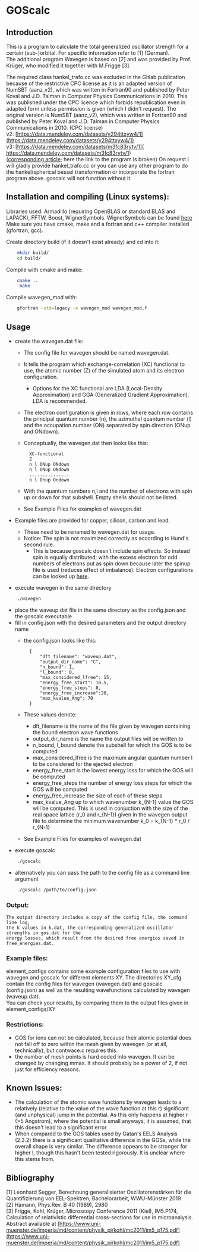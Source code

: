 # GOScalc

## Introduction

This is a program to calculate the total generalized oscillator strength for a certain (sub-)orbital.
For specific information refer to [1] (German).  
The additional program Wavegen is based on [2] and was provided by Prof. Krüger, who modified it together with M.Frigge [3].

The required class hankel_trafo.cc was excluded in the Gitlab publication because of the restrictive CPC license as it is an adapted version of
NumSBT (aanz_v2), which was written in Fortran90 and published by Peter Koval and J.D. Talman in Computer Physics Communications in 2010.
This was published under the CPC licence which forbids republication even in adapted form unless permission is given (which I didn't request).
The original version is NumSBT (aanz_v2), which was written in Fortran90 and published by Peter Koval and J.D. Talman in Computer Physics Communications in 2010. (CPC license)  
	 v2: [https://data.mendeley.com/datasets/y294ttxyw4/1](https://data.mendeley.com/datasets/y294ttxyw4/1)  
	 v3: [https://data.mendeley.com/datasets/m3fc83rytv/1]( https://data.mendeley.com/datasets/m3fc83rytv/1)  
	 ([corresponding article](https://www.sciencedirect.com/science/article/pii/S0010465508003329 ); here the link to the program is broken)
On request I will gladly provide hankel_trafo.cc or you can use any other program to do the hankel/spherical bessel transformation or incorporate the fortran program above. goscalc will not function without it.

## Installation and compiling (Linux systems):
Libraries used: Armadillo (requiring OpenBLAS or standard BLAS and LAPACK), FFTW, Boost, WignerSymbols. WignerSymbols can be found [here](https://github.com/joeydumont/wignerSymbols)<!--- TODO: is superlu needed?-->  
Make sure you have cmake, make and a fortran and c++ compiler installed (gfortran, gcc).

Create directory build (if it doesn't exist already) and cd into it:
```bash
	mkdir build/
	cd build/
```
Compile with cmake and make:
```bash
    cmake ..
     make
```
Compile wavegen_mod with:
```bash
	gfortran -std=legacy -o wavegen_mod wavegen_mod.f
```

## Usage

+ create the wavegen.dat file:
    + The config file for wavegen should be named wavegen.dat.
    +	It tells the program which exchange-correlation (XC) functional to use,
        the atomic number (Z) of the simulated atom and its electron configuration.
        + Options for the XC functional are LDA (Local-Density Approximation) and GGA (Generalized Gradient Approximation). LDA is recommended.
	+ The electron configuration is given in rows, where each row contains the principal quantum number (n),
	   the azimuthal quantum number (l) and the occupation number (ON) separated by spin direction (ONup and ONdown).
    + Conceptually, the wavegen.dat then looks like this:

            XC-functional
            Z
            n l ONup ONdown
            n l ONup ONdown
            ...............
            n l Onup Ondown

    + With the quantum numbers n,l and the number of electrons with spin up or down for that subshell.
	   Empty shells should not be listed.
    + See Example Files for examples of wavegen.dat

+ Example files are provided for copper, silicon, carbon and lead.
	+ These need to be renamed to wavegen.dat for usage.
	+ Notice: The spin is not maximized correctly as according to Hund's second rule.
        + 	This is because goscalc doesn't include spin effects.
        	     So instead spin is equally distributed; with the excess electron for odd numbers of electrons put as spin down because later the spinup file is used
            	(reduces effect of imbalance).
	Electron configurations can be looked up [here](https://sciencenotes.org/list-of-electron-configurations-of-elements/).
+ execute wavegen in the same directory
```bash
    ./wavegen
```
+ place the waveup.dat file in the same directory as the config.json and the goscalc executable
+ fill in config.json with the desired parameters and the output directory name
    + the config.json looks like this:

            {
            	"dft_filename": "waveup.dat",
            	"output_dir_name": "C",
            	"n_bound": 1,
            	"l_bound": 0,
            	"max_considered_lfree": 15,
            	"energy_free_start": 10.5,
            	"energy_free_steps": 8,
            	"energy_free_increase":20,
            	"max_kvalue_Ang": 70
            }

    + These values denote:
        + dft_filename is the name of the file given by wavegen containing the bound electron wave functions
        + output_dir_name is the name the output files will be written to
        + n_bound, l_bound denote the subshell for which the GOS is to be computed
        + max_considered_lfree is the maximum angular quantum number l  to be considered for the ejected electron
        + energy_free_start is the lowest energy loss for which the GOS will be computed
        + energy_free_steps the number of energy loss steps  for which the GOS will be computed
        + energy_free_increase the size of each of these steps
        + max_kvalue_Ang up to which wavenumber k_{N-1} value the GOS will be computed. This is used in conjuction with the size of the real space lattice (r_0 and r_{N-1}) given in the wavegen output file to determine the minimum wavenumber k_0 = k_{N-1} * r_0 / r_{N-1}
    + See Example Files for examples of wavegen.dat
+ execute goscalc
```bash
    ./goscalc
```
+ alternatively you can pass the path to the config file as a command line argument
```bash
    ./goscalc /path/to/config.json
```

### Output:
	The output directory includes a copy of the config file, the command line log,
    the k values in k.dat, the corresponding generalized oscillator strengths in gos.dat for the
	energy losses, which result from the desired free energies saved in free_energies.dat.

### Example files:
element_configs contains some example configuration files to use with wavegen and goscalc for different elements XY.
The directories  XY_cfg contain the config files for wavegen (wavegen.dat) and goscalc (config.json) as well as the resulting wavefunctions calculated by wavegen (waveup.dat).  
You can check your results, by comparing them to the output files given in element_configs/XY

### Restrictions:
+ GOS for ions can not be calculated, because their atomic potential does not fall off to zero within the mesh given by wavegen (or at all, technically), but contwace.c requires this.
+ the number of mesh points is hard coded into wavegen. It can be changed by changing mmax. It should probably be a power of 2, if not just for efficiency reasons.

## Known Issues:
+ The calculation of the atomic wave functions by wavegen leads to a relatively (relative to the value of the wave function at this r) significant (and unphysical) jump in the potential.
	As this only happens at higher r (>5 Angstrom), where the potential is small anyways, it is assumed, that this doesn't lead to a significant error
+ When compared to the GOS tables used by Gatan's EELS Analysis (2.3.2) there is a significant qualitative difference in the GOSs, while the overall shape is very similar.
	The difference appears to be stronger for higher l, though this hasn't been tested rigorously. It is unclear where this stems from.

## Bibliography
[1] Leonhard Segger, Berechnung generalisierter Oszillatorenstärken für die Quantifizierung von EEL-Spektren, Bachelorarbeit, WWU-Münster 2019 <!---TODO: Add link to AG Website as soon as thesis is up-->  
[2] Hamann, Phys.Rev. B 40 (1989), 2980  
[3] Frigge, Kohl, Krüger, Microscopy Conference 2011 (Kiel), IM5.P174, <!--- TODO: Citation from proceedings journal -->
	Calculation of relativistic differential cross-sections for use in microanalysis. Abstract available at [https://www.uni-muenster.de/imperia/md/content/physik_pi/kohl/mc2011/im5_p175.pdf](https://www.uni-muenster.de/imperia/md/content/physik_pi/kohl/mc2011/im5_p175.pdf)  
